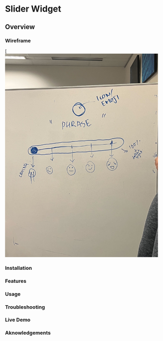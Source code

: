 # Slider Widget

## Overview


### Wireframe
[![App Platorm](images/IMG_6194.jpg)

### Installation


### Features


### Usage


### Troubleshooting


### Live Demo


### Aknowledgements

